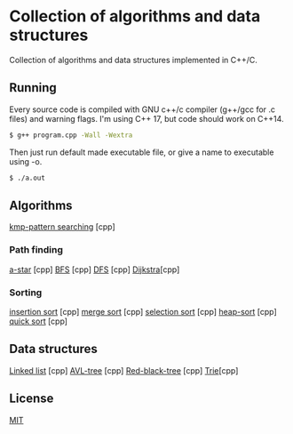 # Collection of algorithms and data structures

Collection of algorithms and data structures implemented in C++/C.
## Running

Every source code is compiled with  GNU c++/c compiler (g++/gcc for .c files) and warning flags. I'm using C++ 17, but code should work on C++14.
```bash
$ g++ program.cpp -Wall -Wextra
```
Then just run default made executable file, or give a name to executable using -o.
```bash
$ ./a.out
```

## Algorithms
[kmp-pattern searching](https://github.com/dusan-mart/algo-ds/tree/main/kmp) [cpp]

### Path finding
[a-star](https://github.com/dusan-mart/algo-ds/tree/main/a_star) [cpp]
[BFS](https://github.com/dusan-mart/algo-ds/tree/main/BFS) [cpp]
[DFS](https://github.com/dusan-mart/algo-ds/tree/main/DFS) [cpp]
[Dijkstra](https://github.com/dusan-mart/algo-ds/tree/main/dijkstra)[cpp]
### Sorting
[insertion sort](https://github.com/dusan-mart/algo-ds/tree/main/insertion_sort) [cpp]
[merge sort](https://github.com/dusan-mart/algo-ds/tree/main/mergesort) [cpp]
[selection sort](https://github.com/dusan-mart/algo-ds/tree/main/selection_sort) [cpp]
[heap-sort](https://github.com/dusan-mart/algo-ds/tree/main/heap_sort) [cpp]
[quick sort](https://github.com/dusan-mart/algo-ds/tree/main/quicksort) [cpp]
## Data structures
[Linked list](https://github.com/dusan-mart/algo-ds/tree/main/linked_list) [cpp]
[AVL-tree](https://github.com/dusan-mart/algo-ds/tree/main/avl_tree) [cpp]
[Red-black-tree](https://github.com/dusan-mart/algo-ds/tree/main/red_black_tree) [cpp]
[Trie](https://github.com/dusan-mart/algo-ds/tree/main/trie)[cpp]

## License
[MIT](https://choosealicense.com/licenses/mit/)
